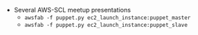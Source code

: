 * Several AWS-SCL meetup presentations
  * ``awsfab -f puppet.py ec2_launch_instance:puppet_master``
  * ``awsfab -f puppet.py ec2_launch_instance:puppet_slave``
